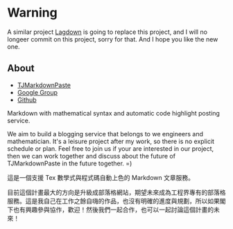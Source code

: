 # Warning

A similar project [Lagdown](https://github.com/tonytonyjan/lagdown) is going to replace this project, and I will no longeer commit on this project, sorry for that. And I hope you like the new one.

## About

[site]: http://tj-markdown-paste.herokuapp.com
[group]: https://groups.google.com/forum/?fromgroups#!forum/tj-markdown-paste
[project site]: https://github.com/tonytonyjan/tj-markdown-paste

*   [TJMarkdownPaste][site]
*   [Google Group][group]
*   [Github][project site]

Markdown with mathematical syntax and automatic code highlight posting service.

We aim to build a blogging service that belongs to we engineers and mathematician. It's a leisure project after my work, so there is no explicit schedule or plan. Feel free to join us if your are interested in our project, then we can work together and discuss about the future of TJMarkdownPaste in the future together. =)

這是一個支援 Tex 數學式與程式碼自動上色的 Markdown 文章服務。

目前這個計畫最大的方向是升級成部落格網站，期望未來成為工程界專有的部落格服務。這是我自己在工作之餘自嗨的作品，也沒有明確的進度與規劃，所以如果閣下也有興趣參與協作，歡迎！然後我們一起合作，也可以一起討論這個計畫的未來！
